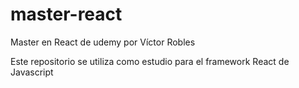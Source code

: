 # master-react
Master en React de udemy por Víctor Robles

Este repositorio se utiliza como estudio para el framework React de Javascript
